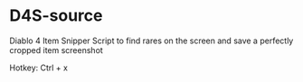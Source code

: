 # D4S-source
Diablo 4 Item Snipper
Script to find rares on the screen and save a perfectly cropped item screenshot

Hotkey: Ctrl + x
